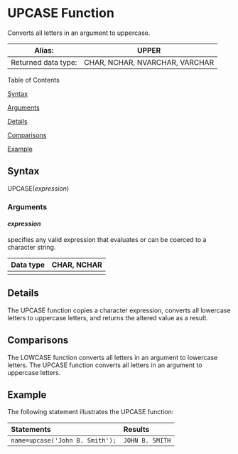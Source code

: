 # UPCASE Function

Converts all letters in an argument to uppercase.

| Alias:              | UPPER                          |
| ------------------- | ------------------------------ |
| Returned data type: | CHAR, NCHAR, NVARCHAR, VARCHAR |

Table of Contents

[Syntax](https://go.documentation.sas.com/#p18dyaj6h361aen1l9vpaxbyaqkp)

[Arguments](https://go.documentation.sas.com/#p0n6j5n0ty4xy4n1bmz51whikzvu)

[Details](https://go.documentation.sas.com/#n0nq3puuurwmjon1o83c22squfxf)

[Comparisons](https://go.documentation.sas.com/#p1hm9r31cmrw3gn1cbzlshnpbrle)

[Example](https://go.documentation.sas.com/#n1dzsjo6kyil4rn1hcqj5e0ikjy8)

## Syntax

UPCASE(*expression*)

### Arguments

#### *expression*

specifies any valid expression that evaluates or can be coerced to a character string.

| Data type | CHAR, NCHAR |
| --------- | ----------- |
|           |             |

## Details

The UPCASE function copies a character expression, converts all lowercase letters to uppercase letters, and returns the altered value as a result.

## Comparisons

The LOWCASE function converts all letters in an argument to lowercase letters. The UPCASE function converts all letters in an argument to uppercase letters.

## Example

The following statement illustrates the UPCASE function:

| Statements                      | Results         |
| :------------------------------ | :-------------- |
| `name=upcase('John B. Smith');` | `JOHN B. SMITH` |